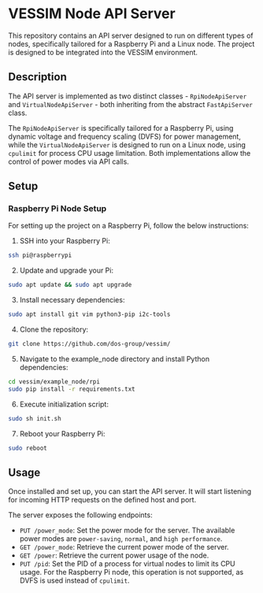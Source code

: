 # VESSIM Node API Server

This repository contains an API server designed to run on different types of
nodes, specifically tailored for a Raspberry Pi and a Linux node. The project
is designed to be integrated into the VESSIM environment.

## Description

The API server is implemented as two distinct classes - `RpiNodeApiServer` and
`VirtualNodeApiServer` - both inheriting from the abstract `FastApiServer`
class.

The `RpiNodeApiServer` is specifically tailored for a Raspberry Pi, using
dynamic voltage and frequency scaling (DVFS) for power management, while the
`VirtualNodeApiServer` is designed to run on a Linux node, using `cpulimit` for
process CPU usage limitation. Both implementations allow the control of power
modes via API calls.

## Setup
### Raspberry Pi Node Setup

For setting up the project on a Raspberry Pi, follow the below instructions:

1. SSH into your Raspberry Pi:
```bash
ssh pi@raspberrypi
```

2. Update and upgrade your Pi:
```bash
sudo apt update && sudo apt upgrade
```

3. Install necessary dependencies:
```bash
sudo apt install git vim python3-pip i2c-tools
```

4. Clone the repository:
```bash
git clone https://github.com/dos-group/vessim/
```

5. Navigate to the example_node directory and install Python dependencies:
```bash
cd vessim/example_node/rpi
sudo pip install -r requirements.txt
```

6. Execute initialization script:
```bash
sudo sh init.sh
```

7. Reboot your Raspberry Pi:
```bash
sudo reboot
```

## Usage

Once installed and set up, you can start the API server. It will start
listening for incoming HTTP requests on the defined host and port.

The server exposes the following endpoints:

- `PUT /power_mode`: Set the power mode for the server. The available power modes are `power-saving`, `normal`, and `high performance`.
- `GET /power_mode`: Retrieve the current power mode of the server.
- `GET /power`: Retrieve the current power usage of the node.
- `PUT /pid`: Set the PID of a process for virtual nodes to limit its CPU usage. For the Raspberry Pi node, this operation is not supported, as DVFS is used instead of `cpulimit`.
